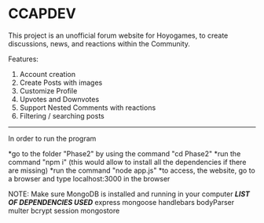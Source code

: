 # CCAPDEV
This project is an unofficial forum website for Hoyogames, to create discussions, news, and reactions within the Community.

Features:
1. Account creation
2. Create Posts with images
3. Customize Profile
4. Upvotes and Downvotes
5. Support Nested Comments with reactions
6. Filtering / searching posts


-------------------------------------------------------------------------------------------------
In order to run the program


*go to the folder "Phase2" by using the command "cd Phase2"
*run the command "npm i" (this would allow to install all the dependencies if there are missing)
*run the command "node app.js"
*to access, the website, go to a browser and type localhost:3000 in the browser

NOTE: Make sure MongoDB is installed and running in your computer
***LIST OF DEPENDENCIES USED***
express
mongoose
handlebars
bodyParser
multer
bcrypt
session
mongostore





